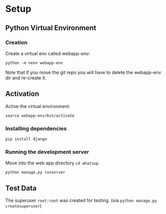 # Setup

## Python Virtual Environment

### Creation

Create a virtual env called webapp-env:

`python -m venv webapp-env`

Note that if you move the git repo you will have to delete the webapp-env dir and re-create it.

## Activation

Active the virtual environment:

`source webapp-env/bin/activate`

### Installing dependencies

`pip install django`

### Running the development server

Move into the web app directory `cd whatsup`

`python manage.py runserver`

## Test Data

The superuser `root:root` was created for testing. (via `python manage.py createsuperuser`)
